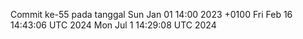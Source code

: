 Commit ke-55 pada tanggal Sun Jan 01 14:00 2023 +0100
Fri Feb 16 14:43:06 UTC 2024
Mon Jul  1 14:29:08 UTC 2024
